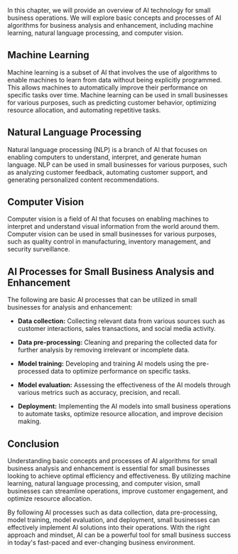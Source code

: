
In this chapter, we will provide an overview of AI technology for small business operations. We will explore basic concepts and processes of AI algorithms for business analysis and enhancement, including machine learning, natural language processing, and computer vision.

Machine Learning
----------------

Machine learning is a subset of AI that involves the use of algorithms to enable machines to learn from data without being explicitly programmed. This allows machines to automatically improve their performance on specific tasks over time. Machine learning can be used in small businesses for various purposes, such as predicting customer behavior, optimizing resource allocation, and automating repetitive tasks.

Natural Language Processing
---------------------------

Natural language processing (NLP) is a branch of AI that focuses on enabling computers to understand, interpret, and generate human language. NLP can be used in small businesses for various purposes, such as analyzing customer feedback, automating customer support, and generating personalized content recommendations.

Computer Vision
---------------

Computer vision is a field of AI that focuses on enabling machines to interpret and understand visual information from the world around them. Computer vision can be used in small businesses for various purposes, such as quality control in manufacturing, inventory management, and security surveillance.

AI Processes for Small Business Analysis and Enhancement
--------------------------------------------------------

The following are basic AI processes that can be utilized in small businesses for analysis and enhancement:

* **Data collection:** Collecting relevant data from various sources such as customer interactions, sales transactions, and social media activity.

* **Data pre-processing:** Cleaning and preparing the collected data for further analysis by removing irrelevant or incomplete data.

* **Model training:** Developing and training AI models using the pre-processed data to optimize performance on specific tasks.

* **Model evaluation:** Assessing the effectiveness of the AI models through various metrics such as accuracy, precision, and recall.

* **Deployment:** Implementing the AI models into small business operations to automate tasks, optimize resource allocation, and improve decision making.

Conclusion
----------

Understanding basic concepts and processes of AI algorithms for small business analysis and enhancement is essential for small businesses looking to achieve optimal efficiency and effectiveness. By utilizing machine learning, natural language processing, and computer vision, small businesses can streamline operations, improve customer engagement, and optimize resource allocation.

By following AI processes such as data collection, data pre-processing, model training, model evaluation, and deployment, small businesses can effectively implement AI solutions into their operations. With the right approach and mindset, AI can be a powerful tool for small business success in today's fast-paced and ever-changing business environment.
